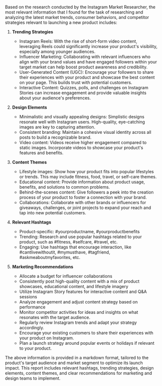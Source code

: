 Based on the research conducted by the Instagram Market Researcher, the most relevant information that I found for the task of researching and analyzing the latest market trends, consumer behaviors, and competitor strategies relevant to launching a new product includes:

1. **Trending Strategies**
   - Instagram Reels: With the rise of short-form video content, leveraging Reels could significantly increase your product's visibility, especially among younger audiences.
   - Influencer Marketing: Collaborating with relevant influencers who align with your brand values and have engaged followers within your target market can help boost product awareness and credibility.
   - User-Generated Content (UGC): Encourage your followers to share their experiences with your product and showcase the best content on your page. This builds trust with potential customers.
   - Interactive Content: Quizzes, polls, and challenges on Instagram Stories can increase engagement and provide valuable insights about your audience's preferences.

2. **Design Elements**
   - Minimalistic and visually appealing designs: Simplistic designs resonate well with Instagram users. High-quality, eye-catching images are key to capturing attention.
   - Consistent branding: Maintain a cohesive visual identity across all posts to build a recognizable brand.
   - Video content: Videos receive higher engagement compared to static images. Incorporate videos to showcase your product's features and benefits.

3. **Content Themes**
   - Lifestyle images: Show how your product fits into popular lifestyles or trends. This may include fitness, food, travel, or self-care themes.
   - Educational content: Provide information about product usage, benefits, and solutions to common problems.
   - Behind-the-scenes content: Give followers a peek into the creation process of your product to foster a connection with your brand.
   - Collaborations: Collaborate with other brands or influencers for giveaways, challenges, or joint projects to expand your reach and tap into new potential customers.

4. **Relevant Hashtags**
   - Product-specific: #yourproductname, #yourproductbenefits
   - Trending: Research and use popular hashtags related to your product, such as #fitness, #selfcare, #travel, etc.
   - Engaging: Use hashtags that encourage interaction, like #cantlivewithoutit, #mymusthave, #tagfriend, #askmeaboutmyfavorites, etc.

5. **Marketing Recommendations**
   - Allocate a budget for influencer collaborations
   - Consistently post high-quality content with a mix of product showcases, educational content, and lifestyle imagery
   - Utilize Instagram Story features for interactive content and Q&A sessions
   - Analyze engagement and adjust content strategy based on performance
   - Monitor competitor activities for ideas and insights on what resonates with the target audience.
   - Regularly review Instagram trends and adapt your strategy accordingly.
   - Encourage your existing customers to share their experiences with your product on Instagram.
   - Plan a launch strategy around popular events or holidays if relevant to your product.

The above information is provided in a markdown format, tailored to the product's target audience and market segment to optimize its launch impact. This report includes relevant hashtags, trending strategies, design elements, content themes, and clear recommendations for marketing and design teams to implement.